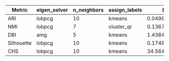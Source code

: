 | Metric | eigen_solver | n_neighbors | assign_labels | Best Value |
|---|---|---|---|---|
| ARI | lobpcg | 10 | kmeans | 0.0499103245336924 |
| NMI | lobpcg | 7 | cluster_qr | 0.1367429394800456 |
| DBI | amg | 5 | kmeans | 1.4384012844393923 |
| Silhouette | lobpcg | 10 | kmeans | 0.1748819022999728 |
| CHS | lobpcg | 10 | kmeans | 34.564386691405026 |